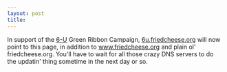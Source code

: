 ```yaml
---
layout: post
title: 
---
```


In support of the <a href="http://www.stanford.edu/~mbartsch/6u.shtml">6-U</a> Green Ribbon Campaign, <a href="http://6u.friedcheese.org">6u.friedcheese.org</a> will now point to this page, in addition to www.friedcheese.org and plain ol' friedcheese.org. You'll have to wait for all those crazy DNS servers to do the updatin' thing sometime in the next day or so.
